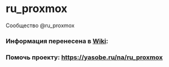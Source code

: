 # ru_proxmox
Сообщество @ru_proxmox
   ### Информация перенесена в [Wiki](https://github.com/iacsvrn/ru_proxmox/wiki): 
   
   ### Помочь проекту: https://yasobe.ru/na/ru_proxmox
